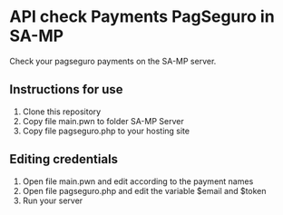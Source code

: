# API check Payments PagSeguro in SA-MP
Check your pagseguro payments on the SA-MP server.

## Instructions for use
1. Clone this repository
2. Copy file main.pwn to folder SA-MP Server
3. Copy file pagseguro.php to your hosting site

## Editing credentials
1. Open file main.pwn and edit according to the payment names
2. Open file pagseguro.php and edit the variable $email and $token
3. Run your server
